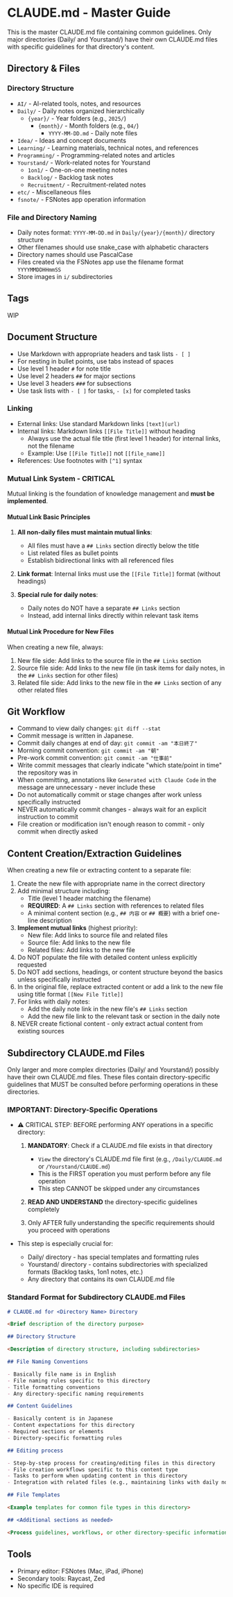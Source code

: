 # CLAUDE.md - Master Guide

This is the master CLAUDE.md file containing common guidelines. Only major directories (Daily/ and Yourstand/) have their own CLAUDE.md files with specific guidelines for that directory's content.

## Directory & Files

### Directory Structure

- `AI/` - AI-related tools, notes, and resources
- `Daily/` - Daily notes organized hierarchically
  - `{year}/` - Year folders (e.g., `2025/`)
    - `{month}/` - Month folders (e.g., `04/`)
      - `YYYY-MM-DD.md` - Daily note files
- `Idea/` - Ideas and concept documents
- `Learning/` - Learning materials, technical notes, and references
- `Programming/` - Programming-related notes and articles
- `Yourstand/` - Work-related notes for Yourstand
  - `1on1/` - One-on-one meeting notes
  - `Backlog/` - Backlog task notes
  - `Recruitment/` - Recruitment-related notes
- `etc/` - Miscellaneous files
- `fsnote/` - FSNotes app operation information

### File and Directory Naming

- Daily notes format: `YYYY-MM-DD.md` in `Daily/{year}/{month}/` directory structure
- Other filenames should use snake_case with alphabetic characters
- Directory names should use PascalCase
- Files created via the FSNotes app use the filename format `YYYYMMDDHHmmSS`
- Store images in `i/` subdirectories

## Tags

WIP

## Document Structure

- Use Markdown with appropriate headers and task lists `- [ ]`
- For nesting in bullet points, use tabs instead of spaces
- Use level 1 header `#` for note title
- Use level 2 headers `##` for major sections
- Use level 3 headers `###` for subsections
- Use task lists with `- [ ]` for tasks, `- [x]` for completed tasks

### Linking

- External links: Use standard Markdown links `[text](url)`
- Internal links: Markdown links `[[File Title]]` without heading
  - Always use the actual file title (first level 1 header) for internal links, not the filename
  - Example: Use `[[File Title]]` not `[[file_name]]`
- References: Use footnotes with `[^1]` syntax

### Mutual Link System - CRITICAL

Mutual linking is the foundation of knowledge management and **must be implemented**.

#### Mutual Link Basic Principles

1. **All non-daily files must maintain mutual links**:

   - All files must have a `## Links` section directly below the title
   - List related files as bullet points
   - Establish bidirectional links with all referenced files

2. **Link format**: Internal links must use the `[[File Title]]` format (without headings)

3. **Special rule for daily notes**:
   - Daily notes do NOT have a separate `## Links` section
   - Instead, add internal links directly within relevant task items

#### Mutual Link Procedure for New Files

When creating a new file, always:

1. New file side: Add links to the source file in the `## Links` section
2. Source file side: Add links to the new file (in task items for daily notes, in the `## Links` section for other files)
3. Related file side: Add links to the new file in the `## Links` section of any other related files

## Git Workflow

- Command to view daily changes: `git diff --stat`
- Commit message is written in Japanese.
- Commit daily changes at end of day: `git commit -am "本日終了"`
- Morning commit convention: `git commit -am "朝"`
- Pre-work commit convention: `git commit -am "仕事前"`
- Write commit messages that clearly indicate "which state/point in time" the repository was in
- When committing, annotations like `Generated with Claude Code` in the message are unnecessary - never include these
- Do not automatically commit or stage changes after work unless specifically instructed
- NEVER automatically commit changes - always wait for an explicit instruction to commit
- File creation or modification isn't enough reason to commit - only commit when directly asked

## Content Creation/Extraction Guidelines

When creating a new file or extracting content to a separate file:

1. Create the new file with appropriate name in the correct directory
2. Add minimal structure including:
   - Title (level 1 header matching the filename)
   - **REQUIRED**: A `## Links` section with references to related files
   - A minimal content section (e.g., `## 内容` or `## 概要`) with a brief one-line description
3. **Implement mutual links** (highest priority):
   - New file: Add links to source file and related files
   - Source file: Add links to the new file
   - Related files: Add links to the new file
4. Do NOT populate the file with detailed content unless explicitly requested
5. Do NOT add sections, headings, or content structure beyond the basics unless specifically instructed
6. In the original file, replace extracted content or add a link to the new file using title format `[[New File Title]]`
7. For links with daily notes:
   - Add the daily note link in the new file's `## Links` section
   - Add the new file link to the relevant task or section in the daily note
8. NEVER create fictional content - only extract actual content from existing sources

## Subdirectory CLAUDE.md Files

Only larger and more complex directories (Daily/ and Yourstand/) possibly have their own CLAUDE.md files. These files contain directory-specific guidelines that MUST be consulted before performing operations in these directories.

### IMPORTANT: Directory-Specific Operations

- ⚠️ CRITICAL STEP: BEFORE performing ANY operations in a specific directory:

  1. **MANDATORY**: Check if a CLAUDE.md file exists in that directory

     - `View` the directory's CLAUDE.md file first (e.g., `/Daily/CLAUDE.md` or `/Yourstand/CLAUDE.md`)
     - This is the FIRST operation you must perform before any file operation
     - This step CANNOT be skipped under any circumstances

  2. **READ AND UNDERSTAND** the directory-specific guidelines completely

  3. Only AFTER fully understanding the specific requirements should you proceed with operations

- This step is especially crucial for:
  - Daily/ directory - has special templates and formatting rules
  - Yourstand/ directory - contains subdirectories with specialized formats (Backlog tasks, 1on1 notes, etc.)
  - Any directory that contains its own CLAUDE.md file

### Standard Format for Subdirectory CLAUDE.md Files

```markdown
# CLAUDE.md for <Directory Name> Directory

<Brief description of the directory purpose>

## Directory Structure

<Description of directory structure, including subdirectories>

## File Naming Conventions

- Basically file name is in English
- File naming rules specific to this directory
- Title formatting conventions
- Any directory-specific naming requirements

## Content Guidelines

- Basically content is in Japanese
- Content expectations for this directory
- Required sections or elements
- Directory-specific formatting rules

## Editing process

- Step-by-step process for creating/editing files in this directory
- File creation workflows specific to this content type
- Tasks to perform when updating content in this directory
- Integration with related files (e.g., maintaining links with daily notes and other relevant files)

## File Templates

<Example templates for common file types in this directory>

## <Additional sections as needed>

<Process guidelines, workflows, or other directory-specific information>
```

## Tools

- Primary editor: FSNotes (Mac, iPad, iPhone)
- Secondary tools: Raycast, Zed
- No specific IDE is required
